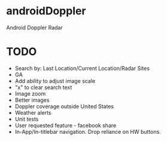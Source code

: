 # androidDoppler
Android Doppler Radar
# TODO
* Search by: Last Location/Current Location/Radar Sites
* GA
* Add ability to adjust image scale
* "x" to clear search text
* Image zoom
* Better images
* Doppler coverage outside United States
* Weather alerts
* Unit tests
* User requested feature - facebook share
* In-App/In-titlebar navigation.  Drop reliance on HW buttons.
